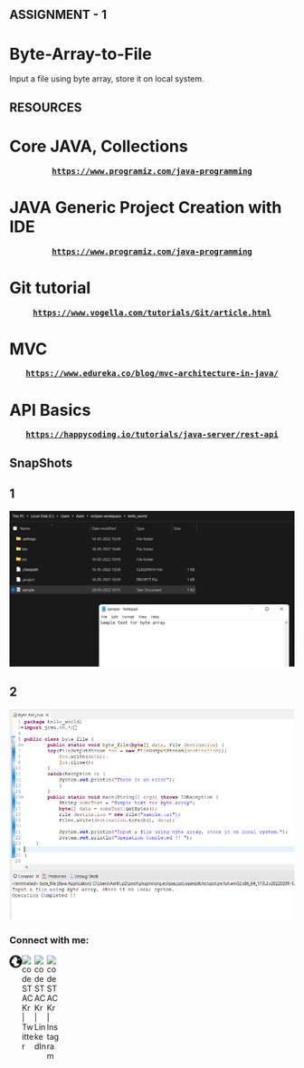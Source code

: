 ## ASSIGNMENT - 1
# Byte-Array-to-File
Input a file using byte array, store it on local system.

## RESOURCES
# Core JAVA, Collections
<pre><center><a href="https://www.programiz.com/java-programming"><b>https://www.programiz.com/java-programming</b></a></center></pre>

# JAVA Generic Project Creation with IDE
<pre><center><a href="https://www.programiz.com/java-programming"><b>https://www.programiz.com/java-programming</b></a></center></pre>

# Git tutorial
<pre><center><a href="https://www.vogella.com/tutorials/Git/article.html"><b>https://www.vogella.com/tutorials/Git/article.html</b></a></center></pre>

# MVC
<pre><center><a href="https://www.edureka.co/blog/mvc-architecture-in-java/"><b>https://www.edureka.co/blog/mvc-architecture-in-java/</b></a></center></pre>

# API Basics
<pre><center><a href="https://happycoding.io/tutorials/java-server/rest-api"><b>https://happycoding.io/tutorials/java-server/rest-api</b></a></center></pre>



## SnapShots
## 1
![web](https://github.com/shinchancode/byte-array-to-file/blob/master/Imgs/1.png)
## 2
![web](https://github.com/shinchancode/byte-array-to-file/blob/master/Imgs/2.png)

### Connect with me:

[<img align="left" alt="codeSTACKr.com" width="22px" src="https://raw.githubusercontent.com/iconic/open-iconic/master/svg/globe.svg" />][website]
[<img align="left" alt="codeSTACKr | Twitter" width="22px" src="https://cdn.jsdelivr.net/npm/simple-icons@v3/icons/twitter.svg" />][twitter]
[<img align="left" alt="codeSTACKr | LinkedIn" width="22px" src="https://cdn.jsdelivr.net/npm/simple-icons@v3/icons/linkedin.svg" />][linkedin]
[<img align="left" alt="codeSTACKr | Instagram" width="22px" src="https://cdn.jsdelivr.net/npm/simple-icons@v3/icons/instagram.svg" />][instagram]

<br />

[website]: https://shinchancode.github.io/React-Portfolio/
[twitter]: https://twitter.com/CodeShinchan
[instagram]: https://www.instagram.com/shinchann_code/
[linkedin]: https://www.linkedin.com/in/aarti-rathi-a6031814b/
